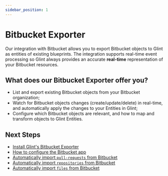 ```yaml
---
sidebar_position: 1
---
```


# Bitbucket Exporter

Our integration with Bitbucket allows you to export Bitbucket objects to Glint as entities of existing blueprints. The integration supports real-time event processing so Glint always provides an accurate **real-time** representation of your Bitbucket resources.

## What does our Bitbucket Exporter offer you?

- List and export existing Bitbucket objects from your Bitbucket organization;
- Watch for Bitbucket objects changes (create/update/delete) in real-time, and automatically apply the changes to your Entities in Glint;
- Configure which Bitbucket objects are relevant, and how to map and transform objects to Glint Entities.

## Next Steps

- [Install Glint's Bitbucket Exporter](./installation.md)
- [How to configure the Bitbucket app](./configuration.md)
- [Automatically import `pull-requests` from Bitbucket](./exporting-pull-requests.md)
- [Automatically import `repositories` from Bitbucket](./exporting-repositories.md)
- [Automatically import `files` from Bitbucket](./exporting-files.md)
